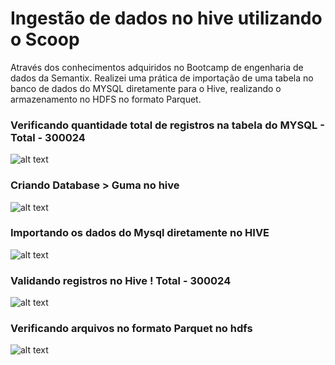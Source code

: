 # Ingestão de dados no hive utilizando o Scoop

Através dos conhecimentos adquiridos no Bootcamp de engenharia de dados da Semantix. Realizei uma prática de importação de uma tabela no banco de dados
do MYSQL diretamente para o Hive, realizando o armazenamento no HDFS no formato Parquet.

### Verificando quantidade total de registros na tabela do MYSQL - Total - 300024

![alt text](https://github.com/GumaFernando/Projeto_Ingestao_Sqoop/blob/main/mysql_count_total.PNG?raw=true)

### Criando Database > Guma no hive 
![alt text](https://github.com/GumaFernando/Projeto_Ingestao_Sqoop/blob/main/create_database_hive.PNG)

### Importando os dados do Mysql diretamente no HIVE
![alt text](https://github.com/GumaFernando/Projeto_Ingestao_Sqoop/blob/main/sqoop_import.PNG)

### Validando registros no Hive ! Total - 300024

![alt text](https://github.com/GumaFernando/Projeto_Ingestao_Sqoop/blob/main/consulta_hive.PNG)

### Verificando arquivos no formato Parquet no hdfs 

![alt text](https://github.com/GumaFernando/Projeto_Ingestao_Sqoop/blob/main/consulta_hdfs.PNG)
